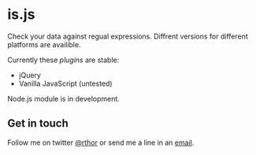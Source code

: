 # is.js

Check your data against regual expressions. Diffrent versions for different platforms are availible.

Currently these *plugins* are stable:

- jQuery
- Vanilla JavaScript (untested)

Node.js module is in development.

## Get in touch

Follow me on twitter [@rthor](http://twitter.com/rthor) or send me a line in an [email](mailto:ragnar@ylgur.is).